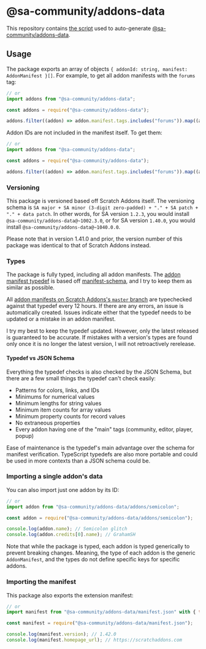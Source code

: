 # @sa-community/addons-data

This repository contains [the script](.github/workflows/update.yml) used to auto-generate [@sa-community/addons-data](https://npmjs.com/package/@sa-community/addons-data).

## Usage

The package exports an array of objects `{ addonId: string, manifest: AddonManifest }[]`.
For example, to get all addon manifests with the `forums` tag:

```js
// or
import addons from "@sa-community/addons-data";

const addons = require("@sa-community/addons-data");

addons.filter((addon) => addon.manifest.tags.includes("forums")).map((addon) => addon.manifest);
```

Addon IDs are not included in the manifest itself.
To get them:

```js
// or
import addons from "@sa-community/addons-data";

const addons = require("@sa-community/addons-data");

addons.filter((addon) => addon.manifest.tags.includes("forums")).map((addon) => addon.addonId);
```

### Versioning

This package is versioned based off Scratch Addons itself.
The versioning schema is `SA major + SA minor (3-digit zero-padded) + "." + SA patch + "." + data patch`.
In other words, for SA version `1.2.3`, you would install `@sa-community/addons-data@~1002.3.0`, or for SA version `1.40.0`, you would install `@sa-community/addons-data@~1040.0.0`.

Please note that in version 1.41.0 and prior, the version number of this package was identical to that of Scratch Addons instead.

### Types

The package is fully typed, including all addon manifests.
The [addon manifest typedef](addons.d.ts) is based off [manifest-schema](https://github.com/ScratchAddons/manifest-schema), and I try to keep them as similar as possible.

All [addon manifests on Scratch Addons's `master` branch](https://github.com/ScratchAddons/ScratchAddons/tree/master/addons) are typechecked against that typedef every 12 hours.
If there are any errors, an issue is automatically created.
Issues indicate either that the typedef needs to be updated or a mistake in an addon manifest.

I try my best to keep the typedef updated.
However, only the latest released is guaranteed to be accurate.
If mistakes with a version's types are found only once it is no longer the latest version, I will not retroactively rerelease.

#### Typedef vs JSON Schema

Everything the typedef checks is also checked by the JSON Schema, but there are a few small things the typedef can't check easily:

- Patterns for colors, links, and IDs
- Minimums for numerical values
- Minimum lengths for string values
- Minimum item counts for array values
- Minimum property counts for record values
- No extraneous properties
- Every addon having one of the "main" tags (community, editor, player, popup)

Ease of maintenance is the typedef's main advantage over the schema for manifest verification.
TypeScript typedefs are also more portable and could be used in more contexts than a JSON schema could be.

### Importing a single addon's data

You can also import just one addon by its ID:

```js
// or
import addon from "@sa-community/addons-data/addons/semicolon";

const addon = require("@sa-community/addons-data/addons/semicolon");

console.log(addon.name); // Semicolon glitch
console.log(addon.credits[0].name); // GrahamSH
```

Note that while the package is typed, each addon is typed generically to prevent breaking changes.
Meaning, the type of each addon is the generic `AddonManifest`, and the types do not define specific keys for specific addons.

### Importing the manifest

This package also exports the extension manifest:

```js
// or
import manifest from "@sa-community/addons-data/manifest.json" with { type: "json" };

const manifest = require("@sa-community/addons-data/manifest.json");

console.log(manifest.version); // 1.42.0
console.log(manifest.homepage_url); // https://scratchaddons.com
```
